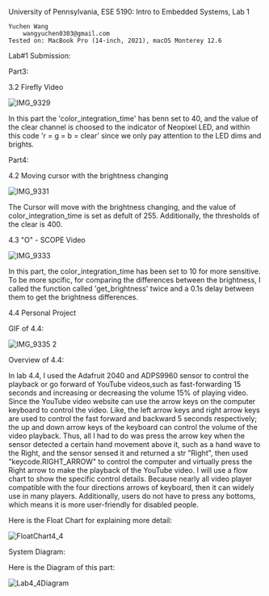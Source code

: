 University of Pennsylvania, ESE 5190: Intro to Embedded Systems, Lab 1

    Yuchen Wang
        wangyuchen0303@gmail.com
    Tested on: MacBook Pro (14-inch, 2021), macOS Monterey 12.6

Lab#1 Submission:

Part3:

3.2 Firefly Video

![IMG_9329](https://user-images.githubusercontent.com/105755054/192004338-217a584d-7f3a-4f73-877c-03b3e5def980.GIF)

In this part the 'color_integration_time' has benn set to 40, and the value of the clear channel is choosed to the indicator of Neopixel LED, and within this code 'r = g = b = clear' since we only pay attention to the LED dims and brights.
    
Part4:

4.2 Moving cursor with the brightness changing

![IMG_9331](https://user-images.githubusercontent.com/105755054/192006781-740d8b2c-ab0e-4124-9f22-f8ff2a2ca1ac.GIF)

The Cursor will move with the brightness changing, and the value of color_integration_time is set as defult of 255. Additionally, the thresholds of the clear is 400.
 
4.3 "O" - SCOPE Video

![IMG_9333](https://user-images.githubusercontent.com/105755054/192009163-2ffd2810-7859-4c7c-9d18-a0c00a728716.GIF)
    
In this part, the color_integration_time has been set to 10 for more sensitive. To be more spcific, for comparing the differences between the brightness, I called the function called 'get_brightness' twice and a 0.1s delay between them to get the brightness differences.
    
4.4 Personal Project
    
GIF of 4.4:

![IMG_9335 2](https://user-images.githubusercontent.com/105755054/192013009-bfd20d66-d545-4baf-994e-764f7ee7bb20.GIF)
    
Overview of 4.4:

In lab 4.4, I used the Adafruit 2040 and ADPS9960 sensor to control the playback or go forward of YouTube videos,such as fast-forwarding 15 seconds and increasing or decreasing the volume 15% of playing video. Since the YouTube video website can use the arrow keys on the computer keyboard to control the video. Like, the left arrow keys and right arrow keys are used to control the fast forward and backward 5 seconds respectively; the up and down arrow keys of the keyboard can control the volume of the video playback. Thus, all I had to do was press the arrow key when the sensor detected a certain hand movement above it, such as a hand wave to the Right, and the sensor sensed it and returned a str "Right", then used "keycode.RIGHT_ARROW" to control the computer and virtually press the Right arrow to make the playback of the YouTube video. I will use a flow chart to show the specific control details. Because nearly all video player compatible with the four directions arrows of keyboard, then it can widely use in many players. Additionally, users do not have to press any bottoms, which means it is more user-friendly for disabled people.
    

Here is the Float Chart for explaining more detail:

![FloatChart4_4](https://user-images.githubusercontent.com/105755054/192039993-94391ba0-0046-45c9-8cd7-87c0b172d8fa.png)
    
System Diagram:

Here is the Diagram of this part:

![Lab4_4Diagram](https://user-images.githubusercontent.com/105755054/192035710-e6fdf036-e08a-452d-b3cd-f9422a85af93.png)
    
    


    
    
